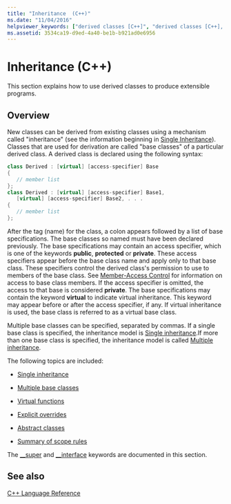 ```yaml
---
title: "Inheritance  (C++)"
ms.date: "11/04/2016"
helpviewer_keywords: ["derived classes [C++]", "derived classes [C++], about derived classes", "classes [C++], derived"]
ms.assetid: 3534ca19-d9ed-4a40-be1b-b921ad0e6956
---
```

# Inheritance  (C++)

This section explains how to use derived classes to produce extensible programs.

## Overview

New classes can be derived from existing classes using a mechanism called "inheritance" (see the information beginning in [Single Inheritance](../cpp/single-inheritance.md)). Classes that are used for derivation are called "base classes" of a particular derived class. A derived class is declared using the following syntax:

```cpp
class Derived : [virtual] [access-specifier] Base
{
   // member list
};
class Derived : [virtual] [access-specifier] Base1,
   [virtual] [access-specifier] Base2, . . .
{
   // member list
};
```

After the tag (name) for the class, a colon appears followed by a list of base specifications.  The base classes so named must have been declared previously.  The base specifications may contain an access specifier, which is one of the keywords **public**, **protected** or **private**.  These access specifiers appear before the base class name and apply only to that base class.  These specifiers control the derived class's permission to use to members of the base class.  See [Member-Access Control](../cpp/member-access-control-cpp.md) for information on access to base class members.  If the access specifier is omitted, the access to that base is considered **private**.  The base specifications may contain the keyword **virtual** to indicate virtual inheritance.  This keyword may appear before or after the access specifier, if any.  If virtual inheritance is used, the base class is referred to as a virtual base class.

Multiple base classes can be specified, separated by commas.  If a single base class is specified, the inheritance model is [Single inheritance](../cpp/single-inheritance.md).If more than one base class is specified, the inheritance model is called [Multiple inheritance](../cpp/multiple-base-classes.md).

The following topics are included:

- [Single inheritance](../cpp/single-inheritance.md)

- [Multiple base classes](../cpp/multiple-base-classes.md)

- [Virtual functions](../cpp/virtual-functions.md)

- [Explicit overrides](../cpp/explicit-overrides-cpp.md)

- [Abstract classes](../cpp/abstract-classes-cpp.md)

- [Summary of scope rules](../cpp/summary-of-scope-rules.md)

The [__super](../cpp/super.md) and [__interface](../cpp/interface.md) keywords are documented in this section.

## See also

[C++ Language Reference](../cpp/cpp-language-reference.md)
